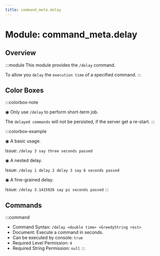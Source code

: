 ```yaml
---
title: command_meta.delay
---
```



# Module: command_meta.delay

## Overview
:::module
  This module provides the `/delay` command.
  
  To allow you `delay` the `execution time` of a specified command.
:::
## Color Boxes

:::colorbox-note

  ◉ Only use `/delay` to perform short-term job.
  
  The `delayed commands` will not be persisted, if the server get a re-start.
:::

:::colorbox-example

  ◉ A basic usage.
  
  Issue: `/delay 3 say three seconds passed`
  
  
  
  ◉ A nested delay.
  
  Issue: `/delay 1 delay 2 delay 3 say 6 seconds passed`
  
  
  
  ◉ A fine-grained delay.
  
  Issue: `/delay 3.1415926 say pi seconds passed`
:::

## Commands
:::command
- Command Syntax: `/delay <double time> <GreedyString rest>`
- Document:   Execute a command in seconds.
- Can be executed by console: `true`
- Required Level Permission: `4`
- Required String Permission: `null`
:::
